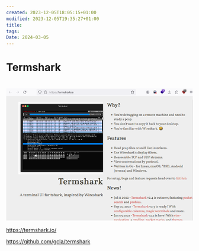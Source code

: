 ```yaml
---
created: 2023-12-05T18:05:15+01:00
modified: 2023-12-05T19:35:27+01:00
title: 
tags: 
Date: 2024-03-05
---
```


# Termshark


# 
![](../_asset/2023-12-05_Termshark_image_1.png)

<https://termshark.io/>

<https://github.com/gcla/termshark>
